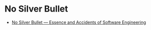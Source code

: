 # No Silver Bullet 

* [No Silver Bullet — Essence and Accidents of Software Engineering](http://faculty.salisbury.edu/~xswang/Research/Papers/SERelated/no-silver-bullet.pdf)